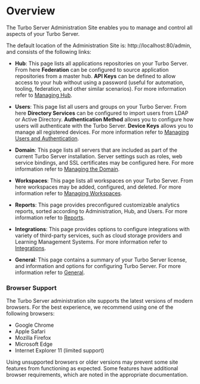 # Overview

The Turbo Server Administration Site enables you to manage and control all aspects of your Turbo Server. 

The default location of the Administration Site is: http://localhost:80/admin, and consists of the following links:

- **Hub**: This page lists all applications repositories on your Turbo Server. From here **Federation** can be configured to source application repositories from a master hub. **API Keys** can be defined to allow access to your hub without using a password (useful for automation, tooling, federation, and other similar scenarios). For more information refer to [Managing Hub](/server/administration/hub).

- **Users**: This page list all users and groups on your Turbo Server. From here **Directory Services** can be configured to import users from LDAP or Active Directory. **Authentication Method** allows you to configure how users will authenticate with the Turbo Server. **Device Keys** allows you to manage all registered devices. For more information refer to [Managing Users and Authentication](/server/administration/users).

- **Domain**: This page lists all servers that are included as part of the current Turbo Server installation. Server settings such as roles, web service bindings, and SSL certificates may be configured here. For more information refer to [Managing the Domain](/server/administration/domain).

- **Workspaces**: This page lists all workspaces on your Turbo Server. From here workspaces may be added, configured, and deleted. For more information refer to [Managing Workspaces](/server/administration/workspaces).

- **Reports**: This page provides preconfigured customizable analytics reports, sorted according to Administration, Hub, and Users. For more information refer to [Reports](/server/administration/reports).

- **Integrations**: This page provides options to configure integrations with variety of third-party services, such as cloud storage providers and Learning Management Systems. For more information refer to [Integrations](/server/administration/integrations).

- **General**: This page contains a summary of your Turbo Server license, and information and options for configuring Turbo Server. For more information refer to [General](/server/administration/general).

### Browser Support

The Turbo Server administration site supports the latest versions of modern browsers. For the best experience, we recommend using one of the following browsers:

* Google Chrome
* Apple Safari
* Mozilla Firefox
* Microsoft Edge
* Internet Explorer 11 (limited support)

Using unsupported browsers or older versions may prevent some site features from functioning as expected. Some features have additional browser requirements, which are noted in the appropriate documentation.